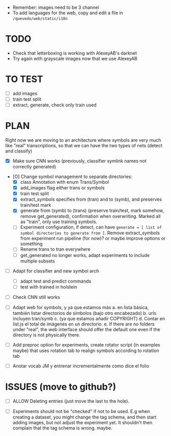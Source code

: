 - Remember: images need to be 3 channel
- To add languages for the web, copy and edit a file in `/quevedo/web/static/i18n`

# TODO

- Check that letterboxing is working with AlexeyAB's darknet
- Try again with grayscale images now that we use AlexeyAB

# TO TEST

- [ ] add images
- [ ] train test split
- [ ] extract, generate, check only train used

# PLAN

Right now we are moving to an architecture where symbols are very much like
"real" transcriptions, so that we can have the two types of nets (detect and
classify)

- [X] Make sure CNN works (previously, classifier symlink names not correctly generated)
- [O] Change symbol management to separate directories:
    - [X] class Annotation with enum Trans/Symbol
    - [X] add_images flag either trans or symbols
    - [X] train test split
    - [X] extract_symbols specifies from (tran) and to (symb), and preserves
        train/test mark
    - [X] generate from (symb) to (trans) (preserve train/test, mark somehow,
        remove get_generated), confirmation when overwriting. Marked all as
        "train", only use training symbols.
    - [ ] Experiment configuration, if detect, can have `generate = [ list of symbol
       directories to generate from ]`. Remove extract_symbols from experiment run
       pipeline (for now)? or maybe improve options or something
    - [ ] Rename trans to tran everywhere
    - [ ] get_generated no longer works, adapt experiments to include multiple
        subsets
- [ ] Adapt for classifier and new symbol arch
    - [ ] adapt test and predict commands
    - [ ] test with trained in holstein
- [ ] Check CNN still works
- [ ] Adapt web for symbols, y ya que estamos más
    a. en lista básica, también listar directorios de símbolos (bajo otro
        encabezado)
    b. urls incluyen tran/symb
    c. (ya que estamos añadir COPYRIGHT)
    d. Contar en list.js el total de imágenes en un directorio.
    e. If there are no folders under "real", the web interface should offer the
        default one even if the directory is not physically there.
- [ ] Add preproc option for experiments, create rotator script (in examples maybe)
   that uses rotation tab to realign symbols according to rotation tab
- [ ] Anotar vocab JM y entrenar incrementalmente como dice el folio


# ISSUES (move to github?)

- [ ] ALLOW Deleting entries (just move the last to the hole).
- [ ] Experiments should not be "checked" if not to be used. E.g when creating a
    dataset, you might change the tag schema, and then start adding images, but
    not adjust the experiment yet. It shouldn't then complain that the tag
    schema is wrong. maybe.


